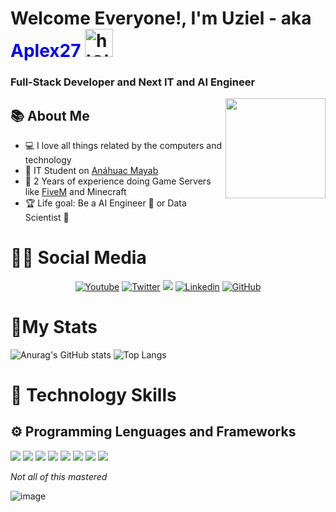 # Welcome Everyone!, I'm Uziel - aka <span style="color: blue;">Aplex27</span> <img src="https://1.bp.blogspot.com/-VLoHuZg0GR4/XJyAnB_x8TI/AAAAAABF_60/n1bae3cBX_ATbuw3kdHnV7phzyemfauBQCLcBGAs/s1600/AW3794515_02.gif" alt="hiGif" width="45" height="45">
<h3>Full-Stack Developer and Next IT and AI Engineer</h3>
<p><a target="_blank"><img src="https://media.tenor.com/images/03726cf974172491d5a348d0ac25125b/tenor.gif" style="max-width:100%;" height="160px" align="right"> </a></p>
<h2> 📚 About Me </h2>
<ul>
  <li> 💻 I love all things related by the computers and technology </li>
  <li> 📙 IT Student on <a href="https://merida.anahuac.mx/licenciaturas/ingenieria-y-ciencias-exactas/ingenieria-en-tecnologias-de-informacion-y-negocios-digitales">Anáhuac Mayab</a></li>
  <li> 💾 2 Years of experience doing Game Servers like <a href="https://fivem.net">FiveM</a> and Minecraft</li>
  <li> 🏆 Life goal: Be a AI Engineer 🤖 or Data Scientist 📀</li>
</ul>

<h1> 👩‍💻 Social Media </h1>
<p align="center">
  <a href="https://www.youtube.com/channel/UCPNQjNi2CsiHSGpV_dmr-gw" rel="nofollow"><img alt="Youtube" title="Youtube" src="https://camo.githubusercontent.com/598c78f4e374db546402736ffdfdd9b7607500135657107d43e38199e8fa3a37/68747470733a2f2f696d672e736869656c64732e696f2f62616467652f2d596f75547562652d7265643f7374796c653d666f722d7468652d6261646765266c6f676f3d796f7574756265266c6f676f436f6c6f723d7768697465" data-canonical-src="https://img.shields.io/badge/-YouTube-red?style=for-the-badge&amp;logo=youtube&amp;logoColor=white" style="max-width:100%;"></a>
  <a href="https://twitter.com/Aplex27" rel="nofollow"><img alt="Twitter" title="Twitter" src="https://camo.githubusercontent.com/8782839e5cf8005144a4c221dc8ba4c5b6ed80dce13b270d31470cd2a170ebb3/68747470733a2f2f696d672e736869656c64732e696f2f62616467652f2d547769747465722d3144413146323f7374796c653d666f722d7468652d6261646765266c6f676f3d74776974746572266c6f676f436f6c6f723d7768697465" data-canonical-src="https://img.shields.io/badge/-Twitter-1DA1F2?style=for-the-badge&amp;logo=twitter&amp;logoColor=white" style="max-width:100%;"></a>
  <a href="https://discord.gg/RzKXkUugEu" alt="Aplex Discord Sever" rel="nofollow">
    <img src="https://camo.githubusercontent.com/d58310ea1fd1cae2e03b2d3d1cab03e7105fa43c83de6f577048c929cf97d3ea/68747470733a2f2f696d672e736869656c64732e696f2f62616467652f2d446973636f72642d3538363546323f7374796c653d666f722d7468652d6261646765266c6f676f436f6c6f723d7768697465266c6f676f3d646973636f7264" data-canonical-src="https://img.shields.io/badge/-Discord-5865F2?style=for-the-badge&amp;logoColor=white&amp;logo=discord" style="max-width:100%;"></a>
  <a href="https://www.linkedin.com/in/bernardo-uziel-f-1b7988215/" rel="nofollow"><img src="https://camo.githubusercontent.com/a21dd661508f600d545c254d21aa4e2a6f003362edeee147dd8ac14d76ade072/68747470733a2f2f696d672e736869656c64732e696f2f62616467652f4c696e6b6564696e2d3030373742353f7374796c653d666f722d7468652d6261646765266c6f676f3d6c696e6b6564696e266c6f676f436f6c6f723d7768697465" alt="Linkedin" data-canonical-src="https://img.shields.io/badge/Linkedin-0077B5?style=for-the-badge&amp;logo=linkedin&amp;logoColor=white" style="max-width:100%;"></a>
  <a href="https://github.com/Aplex2723"><img src="https://camo.githubusercontent.com/8bfbdd7d64ac7d14fe465cda9b1d5bb1ea174cc2d2ad19d3187adff2e3b5da13/68747470733a2f2f696d672e736869656c64732e696f2f62616467652f4769746875622d3130303030303f7374796c653d666f722d7468652d6261646765266c6f676f3d676974687562266c6f676f436f6c6f723d7768697465" alt="GitHub" data-canonical-src="https://img.shields.io/badge/Github-100000?style=for-the-badge&amp;logo=github&amp;logoColor=white" style="max-width:100%;"></a>
</p>

<h1> 🌟My Stats </h1>

![Anurag's GitHub stats](https://github-readme-stats.vercel.app/api?username=Aplex2723&show_icons=true&theme=dark)
![Top Langs](https://github-readme-stats.vercel.app/api/top-langs/?username=Aplex2723&layout=compact&theme=dark)

  
<h1> 🥇 Technology Skills </h1>
<h2> ⚙ Programming Lenguages and Frameworks </h2>
<a href="#"><img src="https://camo.githubusercontent.com/7a48ad3028bc23b33e755e555609a4ccdd3ba1ef6fb92aa2214eea10e3b7e184/68747470733a2f2f696d672e736869656c64732e696f2f62616467652f4a6176615363726970742532302d2532334637444631452e7376673f6c6f676f3d6a617661736372697074266c6f676f436f6c6f723d626c61636b" style="max-width:100%;"></a>
<a href="#"><img src="https://camo.githubusercontent.com/637695999d1efdd26928d6bd67b6463be9f92ee26b85f5b3d624da7b4d1ebccb/68747470733a2f2f696d672e736869656c64732e696f2f62616467652f507974686f6e2532302d2532333134333534432e7376673f6c6f676f3d707974686f6e266c6f676f436f6c6f723d7768697465" style="max-width:100%;"></a>
<a href="#"><img src="https://camo.githubusercontent.com/7cddeb568312f0ebc19929baf072724a8537f28da2dd29278c8bfa6867ab3e3f/68747470733a2f2f696d672e736869656c64732e696f2f62616467652f48544d4c2532302d2532334533344632362e7376673f6c6f676f3d68746d6c35266c6f676f436f6c6f723d7768697465" style="max-width:100%;"></a>
<a href="#"><img src="https://camo.githubusercontent.com/c8733604360c25e4cf34c8415bf9093104206dccd164b2a1cd7d1e2711d4d4f8/68747470733a2f2f696d672e736869656c64732e696f2f62616467652f4353532532302d2532333135373242362e7376673f6c6f676f3d63737333266c6f676f436f6c6f723d7768697465" style="max-width:100%;"></a>
<a href="#"><img src="https://camo.githubusercontent.com/36097c79200c1fd6e12ab1f395d919629a1f972b17850aea14dec08d5c0de9d0/68747470733a2f2f696d672e736869656c64732e696f2f62616467652f4e6f64652e6a732532302d2532333433383533442e7376673f6c6f676f3d6e6f64652e6a73266c6f676f436f6c6f723d7768697465" style="max-width:100%;"></a>
<a href="#"><img src="https://camo.githubusercontent.com/725302ac530b30dcf46a7b734b171522324cdb0c2f4baf48f5806074dc581b91/68747470733a2f2f696d672e736869656c64732e696f2f62616467652f52656163742532302d2532333230323332612e7376673f6c6f676f3d7265616374266c6f676f436f6c6f723d253233363144414642" style="max-width:100%;"></a>
<a href="#"><img src="https://camo.githubusercontent.com/9d2c420a6150c7fa869d229dbafe4cdc3294a7e9353b0901230d6a1da1ada37c/68747470733a2f2f696d672e736869656c64732e696f2f62616467652f4e756d70792532302d2532333031333234332e7376673f6c6f676f3d6e756d7079266c6f676f436f6c6f723d7768697465" style="max-width:100%;"></a>
<a href="#"><img src="https://camo.githubusercontent.com/d15a14a8572c6b98dcf504f380b7449d7cef48cd2f0b75e2c9754d43be080054/68747470733a2f2f696d672e736869656c64732e696f2f62616467652f54656e736f72466c6f772532302d2532334646364630302e7376673f6c6f676f3d54656e736f72466c6f77266c6f676f436f6c6f723d7768697465" style="max-width:100%;"></a>
<p><i>Not all of this mastered</i></p>

![image](https://user-images.githubusercontent.com/72839304/124816940-bac69c00-df2e-11eb-94db-9949362424d5.png)





